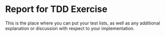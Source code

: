 # Report for TDD Exercise

This is the place where you can put your test lists, as well as any additional
explanation or discussion with respect to your implementation.

